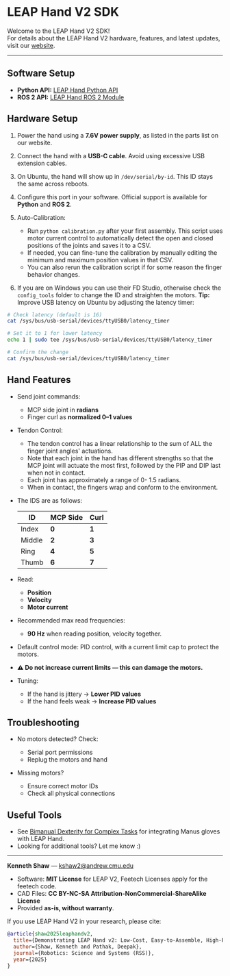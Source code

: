 # LEAP Hand V2 SDK

Welcome to the LEAP Hand V2 SDK!  
For details about the LEAP Hand V2 hardware, features, and latest updates, visit our [website](http://v2.leaphand.com/).

---

## Software Setup

- **Python API:** [LEAP Hand Python API]()  
- **ROS 2 API:** [LEAP Hand ROS 2 Module]()  

## Hardware Setup

1. Power the hand using a **7.6V power supply**, as listed in the parts list on our website.
2. Connect the hand with a **USB-C cable**. Avoid using excessive USB extension cables.
3. On Ubuntu, the hand will show up in `/dev/serial/by-id`. This ID stays the same across reboots.
4. Configure this port in your software. Official support is available for **Python** and **ROS 2**.
5. Auto-Calibration:

    - Run `python calibration.py` after your first assembly. This script uses motor current control to automatically detect the open and closed positions of the joints and saves it to a CSV.
    -  If needed, you can fine-tune the calibration by manually editing the minimum and maximum position values in that CSV.
    - You can also rerun the calibration script if for some reason the finger behavior changes.
6. If you are on Windows you can use their FD Studio, otherwise check the `config_tools` folder to change the ID and straighten the motors.
**Tip:** Improve USB latency on Ubuntu by adjusting the latency timer:
```bash
# Check latency (default is 16)
cat /sys/bus/usb-serial/devices/ttyUSB0/latency_timer

# Set it to 1 for lower latency
echo 1 | sudo tee /sys/bus/usb-serial/devices/ttyUSB0/latency_timer

# Confirm the change
cat /sys/bus/usb-serial/devices/ttyUSB0/latency_timer
````

## Hand Features
* Send joint commands:
  * MCP side joint in **radians**
  * Finger curl as **normalized 0–1 values**
* Tendon Control:
  * The tendon control has a linear relationship to the sum of ALL the finger joint angles' actuations.  
  * Note that each joint in the hand has different strengths so that the MCP joint will actuate the most first, followed by the PIP and DIP last when not in contact.  
  * Each joint has approximately a range of 0- 1.5 radians.
  * When in contact, the fingers wrap and conform to the environment.  

* The IDS are as follows:

    | ID    | MCP Side | Curl |
    |------ |----------|------|
    | Index | **0**    | **1** |
    | Middle| **2**    | **3** |
    | Ring  | **4**    | **5** |
    | Thumb | **6**    | **7** |

* Read:

  * **Position**
  * **Velocity**
  * **Motor current**
* Recommended max read frequencies:
  * **90 Hz** when reading position, velocity together.
* Default control mode: PID control, with a current limit cap to protect the motors.
* **⚠️ Do not increase current limits — this can damage the motors.**
* Tuning:

  * If the hand is jittery → **Lower PID values**
  * If the hand feels weak → **Increase PID values**
## Troubleshooting

* No motors detected? Check:

  * Serial port permissions
  * Replug the motors and hand
* Missing motors?

  * Ensure correct motor IDs
  * Check all physical connections


## Useful Tools

* See [Bimanual Dexterity for Complex Tasks](https://bidex-teleop.github.io/) for integrating Manus gloves with LEAP Hand.
* Looking for additional tools? Let me know :)

---
**Kenneth Shaw** — [kshaw2@andrew.cmu.edu](mailto:kshaw2@andrew.cmu.edu)

* Software: **MIT License** for LEAP V2, Feetech Licenses apply for the feetech code.
* CAD Files: **CC BY-NC-SA Attribution-NonCommercial-ShareAlike License**
* Provided **as-is, without warranty**.

If you use LEAP Hand V2 in your research, please cite:

```bibtex
@article{shaw2025leaphandv2,
  title={Demonstrating LEAP Hand v2: Low-Cost, Easy-to-Assemble, High-Performance Hand for Robot Learning},
  author={Shaw, Kenneth and Pathak, Deepak},
  journal={Robotics: Science and Systems (RSS)},
  year={2025}
}
```